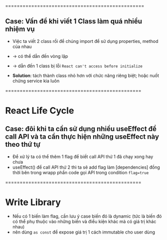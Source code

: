 ================================================
## Case: Vấn đề khi viết 1 Class làm quá nhiều nhiệm vụ
* Việc ta viết 2 class rồi để chúng import để sử dụng properties, method của nhau
* -> có thể dẫn đến vòng lặp
* -> dẫn đến 1 class bị lỗi `React can't access before initialize`

* **Solution**: tách thành class nhỏ hơn với chức năng riêng biệt; hoặc nuốt chửng service kia luôn

===============================================
# React Life Cycle

## Case: đôi khi ta cần sử dụng nhiều useEffect để call API và ta cần thực hiện những useEffect này theo thứ tự
* Để xử lý ta có thể thêm 1 flag để biết call API thứ 1 đã chạy xong hay chưa
* useEffect() để call API thứ 2 thì ta sẽ add flag làm [dependencies] đồng thời bên trong wrapp phần code gọi API trong condition `flag=true` 

===============================================
# Write Library
* Nếu có 1 biến làm flag, cần lưu ý case biến đó là dynamic (tức là biến đó có thể phụ thuộc vào những biến và điều kiện khác mà có giá trị khác nhau)
* nên dùng `as const` để expose giá trị 1 cách immutable cho user dùng